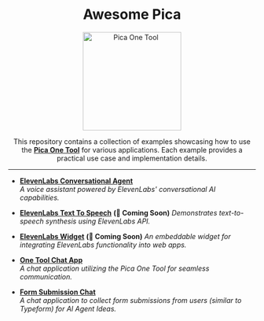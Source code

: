 <p align="center">
  <h1 align="center">Awesome Pica</h1>
  <p align="center">
    <img src="https://assets.picaos.com/github/pica-man.png" width="200" alt="Pica One Tool">
  </p>
  <p align="center">
    This repository contains a collection of examples showcasing how to use the <strong><a href="https://docs.picaos.com/core/one-tool">Pica One Tool</a></strong> for various applications. Each example provides a practical use case and implementation details.
  </p>
</p>

---

- **[ElevenLabs Conversational Agent](./elevenlabs-conversational-ai-agent)**  
  *A voice assistant powered by ElevenLabs' conversational AI capabilities.*

- **[ElevenLabs Text To Speech](./elevenlabs-text-to-speech)**  **(🚧 Coming Soon)**
  *Demonstrates text-to-speech synthesis using ElevenLabs API.*

- **[ElevenLabs Widget](./elevenlabs-widget)**  **(🚧 Coming Soon)**
  *An embeddable widget for integrating ElevenLabs functionality into web apps.*

- **[One Tool Chat App](./onetool-chat-app)**  
  *A chat application utilizing the Pica One Tool for seamless communication.*

- **[Form Submission Chat](./form-submission-chat)**  
  *A chat application to collect form submissions from users (similar to Typeform) for AI Agent Ideas.*
